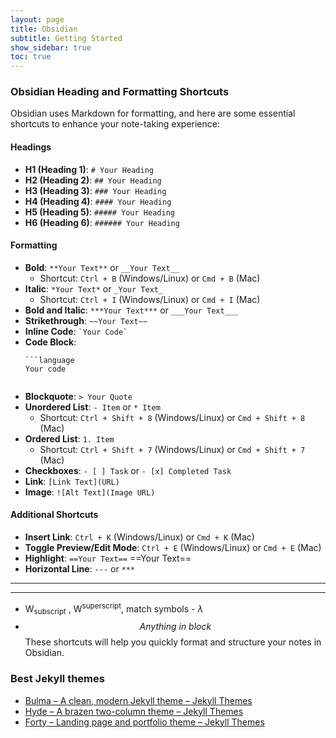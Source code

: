 ```yaml
---
layout: page
title: Obsidian
subtitle: Getting Started
show_sidebar: true
toc: true
---
```


### Obsidian Heading and Formatting Shortcuts

Obsidian uses Markdown for formatting, and here are some essential shortcuts to enhance your note-taking experience:

#### Headings
- **H1 (Heading 1)**: `# Your Heading`
- **H2 (Heading 2)**: `## Your Heading`
- **H3 (Heading 3)**: `### Your Heading`
- **H4 (Heading 4)**: `#### Your Heading`
- **H5 (Heading 5)**: `##### Your Heading`
- **H6 (Heading 6)**: `###### Your Heading`

#### Formatting
- **Bold**: `**Your Text**` or `__Your Text__`
  - Shortcut: `Ctrl + B` (Windows/Linux) or `Cmd + B` (Mac)
- **Italic**: `*Your Text*` or `_Your Text_`
  - Shortcut: `Ctrl + I` (Windows/Linux) or `Cmd + I` (Mac)
- **Bold and Italic**: `***Your Text***` or `___Your Text___`
- **Strikethrough**: `~~Your Text~~`
- **Inline Code**: `` `Your Code` ``
- **Code Block**: 
  ```
  ```language
  Your code
  ```
  ```
- **Blockquote**: `> Your Quote`
- **Unordered List**: `- Item` or `* Item`
  - Shortcut: `Ctrl + Shift + 8` (Windows/Linux) or `Cmd + Shift + 8` (Mac)
- **Ordered List**: `1. Item`
  - Shortcut: `Ctrl + Shift + 7` (Windows/Linux) or `Cmd + Shift + 7` (Mac)
- **Checkboxes**: `- [ ] Task` or `- [x] Completed Task`
- **Link**: `[Link Text](URL)`
- **Image**: `![Alt Text](Image URL)`

#### Additional Shortcuts
- **Insert Link**: `Ctrl + K` (Windows/Linux) or `Cmd + K` (Mac)
- **Toggle Preview/Edit Mode**: `Ctrl + E` (Windows/Linux) or `Cmd + E` (Mac)
- **Highlight**: `==Your Text==` ==Your Text==
- **Horizontal Line**: `---` or `***` 
---
***
- W<sub>subscript</sub> , W<sup>superscript</sup>, match symbols - $\lambda$  
-  $$Anything\ in\ block$$
These shortcuts will help you quickly format and structure your notes in Obsidian.

### Best Jekyll themes
- [Bulma – A clean, modern Jekyll theme – Jekyll Themes](https://jekyllthemes.io/theme/bulma)
- [Hyde – A brazen two-column theme – Jekyll Themes](https://jekyllthemes.io/theme/hyde)
- [Forty – Landing page and portfolio theme – Jekyll Themes](https://jekyllthemes.io/theme/forty-jekyll-theme)
